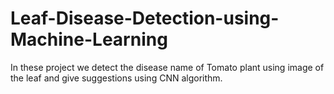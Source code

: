 # Leaf-Disease-Detection-using-Machine-Learning
In these project we detect the disease name of Tomato plant using image of the leaf and give suggestions using CNN algorithm.
